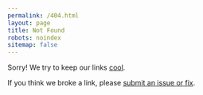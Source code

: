 ```yaml
---
permalink: /404.html
layout: page
title: Not Found
robots: noindex
sitemap: false
---
```


Sorry! We try to keep our links <a href='https://www.w3.org/Provider/Style/URI.html'>cool</a>.

If you think we broke a link, please <a href='{{ site.github.issues_url }}'>submit an issue or fix</a>.

<script>
  var GOOG_FIXURL_LANG = (navigator.language || '').slice(0,2),GOOG_FIXURL_SITE = location.host;
</script>
<script src="http://linkhelp.clients.google.com/tbproxy/lh/wm/fixurl.js"></script>
<script>
  window.is404 = true;
  document.getElementById('goog-wm-qt').title = 'Search';
</script>
